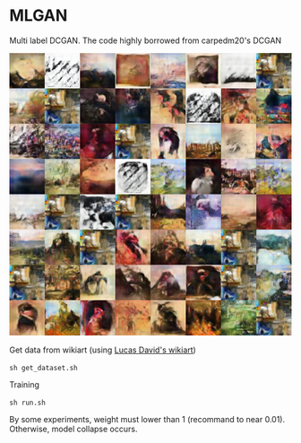 # MLGAN
Multi label DCGAN. The code highly borrowed from carpedm20's DCGAN

![Example](./MLGAN_image.png) 

Get data from wikiart (using [Lucas David's wikiart](https://github.com/lucasdavid/wikiart))

`sh get_dataset.sh`

Training

`sh run.sh`

By some experiments, weight must lower than 1 (recommand to near 0.01). Otherwise, model collapse occurs.
